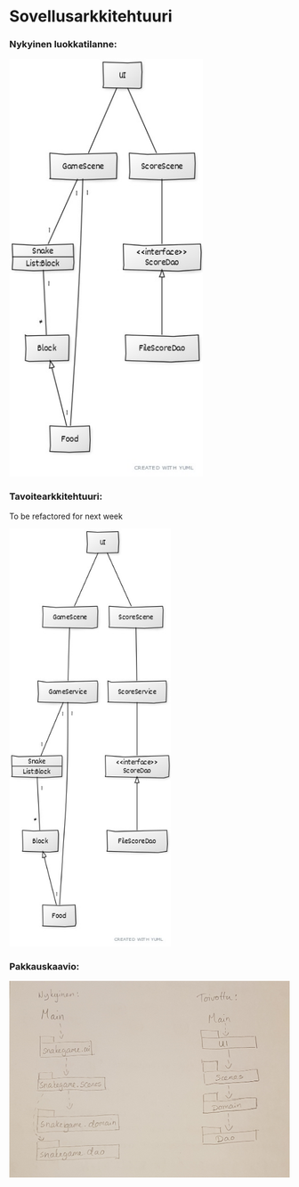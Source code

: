 # Sovellusarkkitehtuuri

### Nykyinen luokkatilanne:

<img src="https://github.com/anadis504/ot-harjoitustyo/blob/master/dokumentaatio/kuvat/nykyinen_luokkakaavio_24marras.jpg" height=750>

### Tavoitearkkitehtuuri:
To be refactored for next week

<img src="https://github.com/anadis504/ot-harjoitustyo/blob/master/dokumentaatio/kuvat/tavoite-luokkaarkitehtuuti.jpg" height=750>

### Pakkauskaavio:
<img src="https://github.com/anadis504/ot-harjoitustyo/blob/master/dokumentaatio/kuvat/20201124_172911.jpg" width=750>
